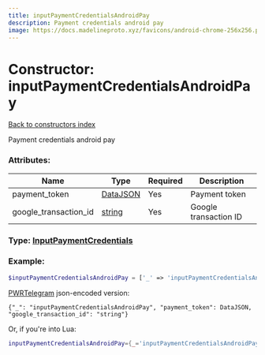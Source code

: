 ```yaml
---
title: inputPaymentCredentialsAndroidPay
description: Payment credentials android pay
image: https://docs.madelineproto.xyz/favicons/android-chrome-256x256.png
---
```

# Constructor: inputPaymentCredentialsAndroidPay  
[Back to constructors index](index.md)



Payment credentials android pay

### Attributes:

| Name     |    Type       | Required | Description |
|----------|---------------|----------|-------------|
|payment\_token|[DataJSON](../types/DataJSON.md) | Yes|Payment token|
|google\_transaction\_id|[string](../types/string.md) | Yes|Google transaction ID|



### Type: [InputPaymentCredentials](../types/InputPaymentCredentials.md)


### Example:

```php
$inputPaymentCredentialsAndroidPay = ['_' => 'inputPaymentCredentialsAndroidPay', 'payment_token' => DataJSON, 'google_transaction_id' => 'string'];
```  

[PWRTelegram](https://pwrtelegram.xyz) json-encoded version:

```
{"_": "inputPaymentCredentialsAndroidPay", "payment_token": DataJSON, "google_transaction_id": "string"}
```


Or, if you're into Lua:

```lua
inputPaymentCredentialsAndroidPay={_='inputPaymentCredentialsAndroidPay', payment_token=DataJSON, google_transaction_id='string'}

```


